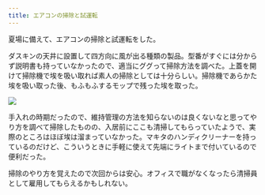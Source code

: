 ```yaml
---
title: エアコンの掃除と試運転
---
```

夏場に備えて、エアコンの掃除と試運転をした。

ダスキンの天井に設置して四方向に風が出る種類の製品。型番がすぐには分からず説明書も持っていなかったので、適当にググって掃除方法を調べた。上蓋を開けて掃除機で埃を吸い取れば素人の掃除としては十分らしい。掃除機であらかた埃を吸い取った後、もふもふするモップで残った埃を取った。

![](https://lh5.googleusercontent.com/BqTDB7kSFPSB8er9U3_z_zlONuJ2Vz7PrXwtgmiZI3krdEXe5Cr0zWVmjp1oS97IIsrzO1ileU40YkJhQk6RZnm2MmMwOnAUB2VdAFD9U7NX1Vqndhh0ca5uwqZ5bqSEddqSN4xokLR6TA9MdQ)

手入れの時期だったので、維持管理の方法を知らないのは良くないなと思ってやり方を調べて掃除したものの、入居前にここも清掃してもらっていたようで、実際のところはほぼ埃は溜まっていなかった。マキタのハンディクリーナーを持っているのだけど、こういうときに手軽に使えて先端にライトまで付いているので便利だった。

掃除のやり方を覚えたので次回からは安心。オフィスで職がなくなったら清掃員として雇用してもらえるかもしれない。
